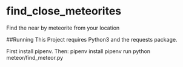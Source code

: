 # find_close_meteorites
Find the near by meteorite from your location

##Running
This Project requires Python3 and the requests package.

First install pipenv. Then:
pipenv install
pipenv run python meteor/find_meteor.py

